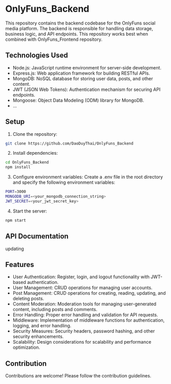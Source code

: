 # OnlyFuns_Backend

This repository contains the backend codebase for the OnlyFuns social media platform. The backend is responsible for handling data storage, business logic, and API endpoints. This repository works best when combined with OnlyFuns_Frontend repository. 

## Technologies Used

- Node.js: JavaScript runtime environment for server-side development.
- Express.js: Web application framework for building RESTful APIs.
- MongoDB: NoSQL database for storing user data, posts, and other content.
- JWT (JSON Web Tokens): Authentication mechanism for securing API endpoints.
- Mongoose: Object Data Modeling (ODM) library for MongoDB.
- ...

## Setup

1. Clone the repository:
```bash
git clone https://github.com/DaoDuyThai/OnlyFuns_Backend
```

2. Install dependencies:
```bash
cd OnlyFuns_Backend
npm install
```

3. Configure environment variables:
Create a .env file in the root directory and specify the following environment variables:
```bash
PORT=3000
MONGODB_URI=<your_mongodb_connection_string>
JWT_SECRET=<your_jwt_secret_key>
```
4. Start the server:
```bash
npm start
```
## API Documentation
updating

## Features
- User Authentication: Register, login, and logout functionality with JWT-based authentication.
- User Management: CRUD operations for managing user accounts.
- Post Management: CRUD operations for creating, reading, updating, and deleting posts.
- Content Moderation: Moderation tools for managing user-generated content, including posts and comments.
- Error Handling: Proper error handling and validation for API requests.
- Middleware: Implementation of middleware functions for authentication, logging, and error handling.
- Security Measures: Security headers, password hashing, and other security enhancements.
- Scalability: Design considerations for scalability and performance optimization.

## Contribution
Contributions are welcome! Please follow the contribution guidelines.

